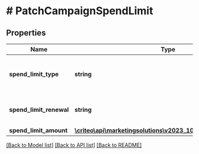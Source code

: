 # # PatchCampaignSpendLimit

## Properties

Name | Type | Description | Notes
------------ | ------------- | ------------- | -------------
**spend_limit_type** | **string** | Whether your spend limit is capped or not | [optional]
**spend_limit_renewal** | **string** | The pace of the spend limit renewal | [optional]
**spend_limit_amount** | [**\criteo\api\marketingsolutions\v2023_10\Model\NillableDecimal**](NillableDecimal.md) |  | [optional]

[[Back to Model list]](../../README.md#models) [[Back to API list]](../../README.md#endpoints) [[Back to README]](../../README.md)
